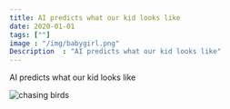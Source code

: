 ```yaml
---
title: AI predicts what our kid looks like
date: 2020-01-01
tags: [""]
image : "/img/babygirl.png"
Description  : "AI predicts what our kid looks like"
---
```

AI predicts what our kid looks like

![chasing birds](/img/babygirl.png)

